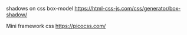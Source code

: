 shadows on css box-model
https://html-css-js.com/css/generator/box-shadow/

Mini framework css
https://picocss.com/
